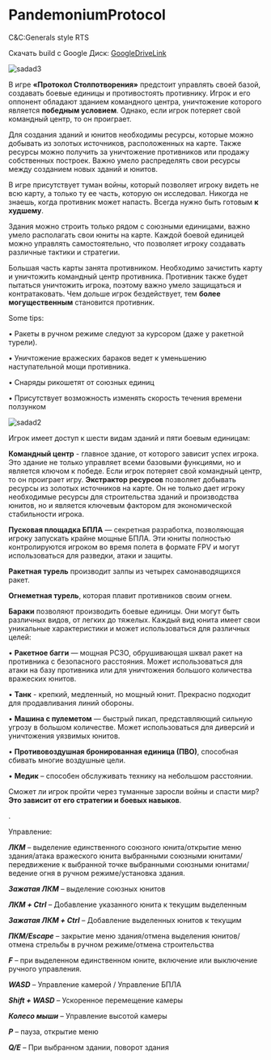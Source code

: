 # PandemoniumProtocol
C&amp;C:Generals style RTS

Скачать build с Google Диск:
[GoogleDriveLink](https://drive.google.com/file/d/1MUyM5szgDgpFMdbKhAGkCI3b3MLiMN7Y/view?usp=sharing)

![sadad3](https://github.com/svinokiller/PandemoniumProtocol/assets/115075748/f3fa8420-4d92-4238-892a-be058a74243c)

В игре **«Протокол Столпотворения»** предстоит управлять своей базой, создавать боевые единицы и противостоять противнику. Игрок и его оппонент обладают зданием командного центра, уничтожение которого является **победным условием**. Однако, если игрок потеряет свой командный центр, то он проиграет.

Для создания зданий и юнитов необходимы ресурсы, которые можно добывать из золотых источников, расположенных на карте. Также ресурсы можно получить за уничтожение противников или продажу собственных построек. Важно умело распределять свои ресурсы между созданием новых зданий и юнитов.

В игре присутствует туман войны, который позволяет игроку видеть не всю карту, а только ту ее часть, которую он исследовал. Никогда не знаешь, когда противник может напасть. Всегда нужно быть готовым **к худшему**.

Здания можно строить только рядом с союзными единицами, важно умело располагать свои юниты на карте. Каждой боевой единицей можно управлять самостоятельно, что позволяет игроку создавать различные тактики и стратегии.

Большая часть карты занята противником. Необходимо зачистить карту и уничтожить командный центр противника. Противник также будет пытаться уничтожить игрока, поэтому важно умело защищаться и контратаковать. Чем дольше игрок бездействует, тем **более могущественным** становится противник. 


Some tips:

•	Ракеты в ручном режиме следуют за курсором (даже у ракетной турели). 

•	Уничтожение вражеских бараков ведет к уменьшению наступательной мощи противника.

•	Снаряды рикошетят от союзных единиц

•	Присутствует возможность изменять скорость течения времени ползунком


![sadad2](https://github.com/svinokiller/PandemoniumProtocol/assets/115075748/362d100d-8c65-4564-9a11-739fce693ed5)



Игрок имеет доступ к шести видам зданий и пяти боевым единицам:

**Командный центр** - главное здание, от которого зависит успех игрока. Это здание не только управляет всеми базовыми функциями, но и является ключом к победе. Если игрок потеряет свой командный центр, то он проиграет игру.
**Экстрактор ресурсов** позволяет добывать ресурсы из золотых источников на карте. Он не только дает игроку необходимые ресурсы для строительства зданий и производства юнитов, но и является ключевым фактором для экономической стабильности игрока.

**Пусковая площадка БПЛА** — секретная разработка, позволяющая игроку запускать крайне мощные БПЛА. Эти юниты полностью контролируются игроком во время полета в формате FPV и могут использоваться для разведки, атаки и защиты.

**Ракетная турель** производит залпы из четырех самонаводящихся ракет. 

**Огнеметная турель**, которая плавит противников своим огнем.

**Бараки** позволяют производить боевые единицы. Они могут быть различных видов, от легких до тяжелых. Каждый вид юнита имеет свои уникальные характеристики и может использоваться для различных целей:

•	**Ракетное багги** — мощная РСЗО, обрушивающая шквал ракет на противника с безопасного расстояния. Может использоваться для атаки на базу противника или для уничтожения большого количества вражеских юнитов.

•	**Танк** - крепкий, медленный, но мощный юнит. Прекрасно подходит для продавливания линий обороны.

•	**Машина с пулеметом** — быстрый пикап, представляющий сильную угрозу в большом количестве. Может использоваться для диверсий и уничтожения уязвимых юнитов.

•	**Противовоздушная бронированная единица (ПВО)**, способная сбивать многие воздушные цели.

•	**Медик** – способен обслуживать технику на небольшом расстоянии. 

Сможет ли игрок пройти через туманные заросли войны и спасти мир? 
**Это зависит от его стратегии и боевых навыков**.

.

Управление:

***ЛКМ*** – выделение единственного союзного юнита/открытие меню здания/атака вражеского юнита выбранными союзными юнитами/передвижение к выбранной точке выбранными союзными юнитами/ведение огня в ручном режиме/установка здания.

***Зажатая ЛКМ*** – выделение союзных юнитов

***ЛКМ + Ctrl*** – Добавление указанного юнита к текущим выделенным

***Зажатая ЛКМ + Ctrl*** – Добавление выделенных юнитов к текущим

***ПКМ/Escape*** – закрытие меню здания/отмена выделения юнитов/отмена стрельбы в ручном режиме/отмена строительства

***F*** – при выделенном единственном юните, включение или выключение ручного управления.

***WASD*** – Управление камерой / Управление БПЛА

***Shift + WASD*** – Ускоренное перемещение камеры

***Колесо мыши*** – Управление высотой камеры

***P*** – пауза, открытие меню

***Q/E*** – При выбранном здании, поворот здания

